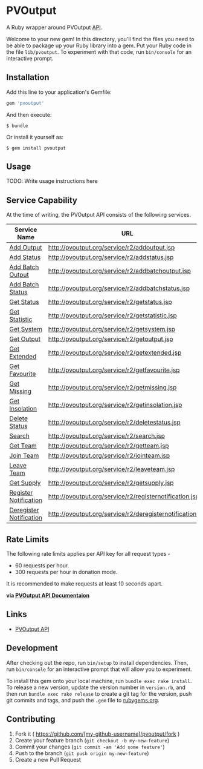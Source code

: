 # PVOutput

A Ruby wrapper around PVOutput [API](http://pvoutput.org/help.html#api).

Welcome to your new gem! In this directory, you'll find the files you need to be able to package up your Ruby library into a gem. Put your Ruby code in the file `lib/pvoutput`. To experiment with that code, run `bin/console` for an interactive prompt.

## Installation

Add this line to your application's Gemfile:

```ruby
gem 'pvoutput'
```

And then execute:

    $ bundle

Or install it yourself as:

    $ gem install pvoutput

## Usage

TODO: Write usage instructions here

## Service Capability

At the time of writing, the PVOutput API consists of the following services.

| Service Name | URL | Implemented |
| ------------ | --- | ----------- |
| [Add Output](http://pvoutput.org/help.html#api-addoutput) | http://pvoutput.org/service/r2/addoutput.jsp | no | 
| [Add Status](http://pvoutput.org/help.html#api-addstatus) | http://pvoutput.org/service/r2/addstatus.jsp | no |
| [Add Batch Output](http://pvoutput.org/help.html#api-addbatchoutput) | http://pvoutput.org/service/r2/addbatchoutput.jsp | no |
| [Add Batch Status](http://pvoutput.org/help.html#api-addbatchstatus) | http://pvoutput.org/service/r2/addbatchstatus.jsp | no |
| [Get Status](http://pvoutput.org/help.html#api-getstatus) | http://pvoutput.org/service/r2/getstatus.jsp | no |
| [Get Statistic](http://pvoutput.org/help.html#api-getstatistic) | http://pvoutput.org/service/r2/getstatistic.jsp | yes |
| [Get System](http://pvoutput.org/help.html#api-getsystem) | http://pvoutput.org/service/r2/getsystem.jsp | no |
| [Get Output](http://pvoutput.org/help.html#api-getoutput) | http://pvoutput.org/service/r2/getoutput.jsp | no |
| [Get Extended](http://pvoutput.org/help.html#api-getextended) | http://pvoutput.org/service/r2/getextended.jsp | no |
| [Get Favourite](http://pvoutput.org/help.html#api-getfavourite) | http://pvoutput.org/service/r2/getfavourite.jsp | no |
| [Get Missing](http://pvoutput.org/help.html#api-getmissing) | http://pvoutput.org/service/r2/getmissing.jsp | no |
| [Get Insolation](http://pvoutput.org/help.html#api-getinsolation) | http://pvoutput.org/service/r2/getinsolation.jsp | no |
| [Delete Status](http://pvoutput.org/help.html#api-deletestatus) | http://pvoutput.org/service/r2/deletestatus.jsp | no |
| [Search](http://pvoutput.org/help.html#api-search) | http://pvoutput.org/service/r2/search.jsp | no |
| [Get Team](http://pvoutput.org/help.html#api-getteam) | http://pvoutput.org/service/r2/getteam.jsp | no |
| [Join Team](http://pvoutput.org/help.html#api-jointeam) | http://pvoutput.org/service/r2/jointeam.jsp | no |
| [Leave Team](http://pvoutput.org/help.html#api-leaveteam) | http://pvoutput.org/service/r2/leaveteam.jsp | no |
| [Get Supply](http://pvoutput.org/help.html#api-getsupply) | http://pvoutput.org/service/r2/getsupply.jsp | no |
| [Register Notification](http://pvoutput.org/help.html#api-registernotification) | http://pvoutput.org/service/r2/registernotification.jsp | no |
| [Deregister Notification](http://pvoutput.org/help.html#api-registernotification) | http://pvoutput.org/service/r2/deregisternotification.jsp | no |

## Rate Limits

The following rate limits applies per API key for all request types -

* 60 requests per hour.
* 300 requests per hour in donation mode.

It is recommended to make requests at least 10 seconds apart.

**via [PVOutput API Documentaion](http://pvoutput.org/help.html#api)**

## Links

* [PVOutput API](http://pvoutput.org/help.html#api)



## Development

After checking out the repo, run `bin/setup` to install dependencies. Then, run `bin/console` for an interactive prompt that will allow you to experiment.

To install this gem onto your local machine, run `bundle exec rake install`. To release a new version, update the version number in `version.rb`, and then run `bundle exec rake release` to create a git tag for the version, push git commits and tags, and push the `.gem` file to [rubygems.org](https://rubygems.org).

## Contributing

1. Fork it ( https://github.com/[my-github-username]/pvoutput/fork )
2. Create your feature branch (`git checkout -b my-new-feature`)
3. Commit your changes (`git commit -am 'Add some feature'`)
4. Push to the branch (`git push origin my-new-feature`)
5. Create a new Pull Request
